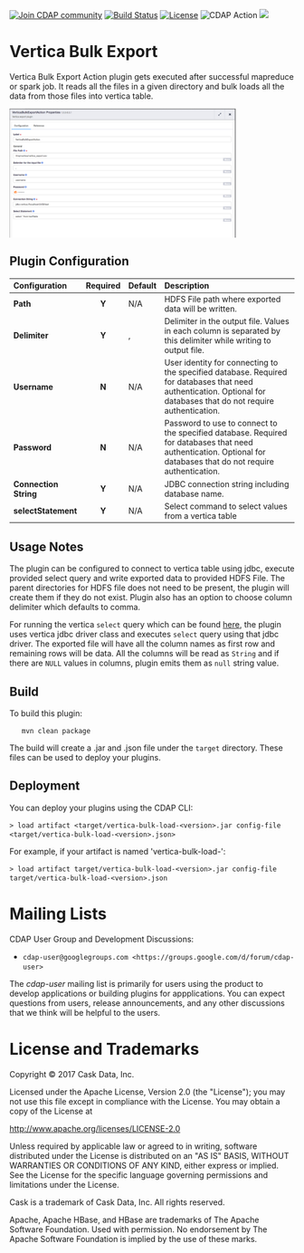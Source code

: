 <a href="https://cdap-users.herokuapp.com/"><img alt="Join CDAP community" src="https://cdap-users.herokuapp.com/badge.svg?t=vertica-bulk-export"/></a> [![Build Status](https://travis-ci.org/hydrator/vertica-bulk-export.svg?branch=master)](https://travis-ci.org/hydrator/vertica-bulk-export) [![License](https://img.shields.io/badge/License-Apache%202.0-blue.svg)](https://opensource.org/licenses/Apache-2.0) <img alt="CDAP Action" src="https://cdap-users.herokuapp.com/assets/cdap-action.svg"/> []() <img src="https://cdap-users.herokuapp.com/assets/cm-available.svg"/>

Vertica Bulk Export
===================

Vertica Bulk Export Action plugin gets executed after successful mapreduce or spark job. It reads all the files in a given directory and bulk loads all the data from those files into vertica table. 

<img align="center" src="docs/plugin-vertica-bulk-export.png"  width="400" alt="plugin configuration" />

Plugin Configuration
---------------------

| Configuration | Required | Default | Description |
| :------------ | :------: | :----- | :---------- |
| **Path** | **Y** | N/A | HDFS File path where exported data will be written. |
| **Delimiter** | **Y** | , | Delimiter in the output file. Values in each column is separated by this delimiter while writing to output file. |
| **Username** | **N** | N/A | User identity for connecting to the specified database. Required for databases that need authentication. Optional for databases that do not require authentication. |
| **Password** | **N** | N/A | Password to use to connect to the specified database. Required for databases that need authentication. Optional for databases that do not require authentication. |
| **Connection String** | **Y** | N/A | JDBC connection string including database name. |
| **selectStatement** | **Y** | N/A | Select command to select values from a vertica table |

Usage Notes
-----------

The plugin can be configured to connect to vertica table using jdbc, execute provided select query and write exported data to provided HDFS File. The parent directories for HDFS file does not need to be present, the plugin will create them if they do not exist. Plugin also has an option to choose column delimiter which defaults to comma. 
 
For running the vertica `select` query which can be found [here](https://my.vertica.com/docs/7.1.x/HTML/Content/Authoring/ConnectingToHPVertica/ClientJDBC/ExecutingQueriesThroughJDBC.htm.), the plugin uses vertica jdbc driver class and executes `select` query using that jdbc driver. The exported file will have all the column names as first row and remaining rows will be data. All the columns will be read as `String` and if there are `NULL` values in columns, plugin emits them as `null` string value.

Build
-----
To build this plugin:

```
   mvn clean package
```    

The build will create a .jar and .json file under the ``target`` directory.
These files can be used to deploy your plugins.

Deployment
----------
You can deploy your plugins using the CDAP CLI:

    > load artifact <target/vertica-bulk-load-<version>.jar config-file <target/vertica-bulk-load-<version>.json>

For example, if your artifact is named 'vertica-bulk-load-<version>':

    > load artifact target/vertica-bulk-load-<version>.jar config-file target/vertica-bulk-load-<version>.json
    
# Mailing Lists

CDAP User Group and Development Discussions:

* `cdap-user@googlegroups.com <https://groups.google.com/d/forum/cdap-user>`

The *cdap-user* mailing list is primarily for users using the product to develop
applications or building plugins for appplications. You can expect questions from 
users, release announcements, and any other discussions that we think will be helpful 
to the users.

# License and Trademarks

Copyright © 2017 Cask Data, Inc.

Licensed under the Apache License, Version 2.0 (the "License"); you may not use this file except
in compliance with the License. You may obtain a copy of the License at

http://www.apache.org/licenses/LICENSE-2.0

Unless required by applicable law or agreed to in writing, software distributed under the 
License is distributed on an "AS IS" BASIS, WITHOUT WARRANTIES OR CONDITIONS OF ANY KIND, 
either express or implied. See the License for the specific language governing permissions 
and limitations under the License.

Cask is a trademark of Cask Data, Inc. All rights reserved.

Apache, Apache HBase, and HBase are trademarks of The Apache Software Foundation. Used with
permission. No endorsement by The Apache Software Foundation is implied by the use of these marks.  
